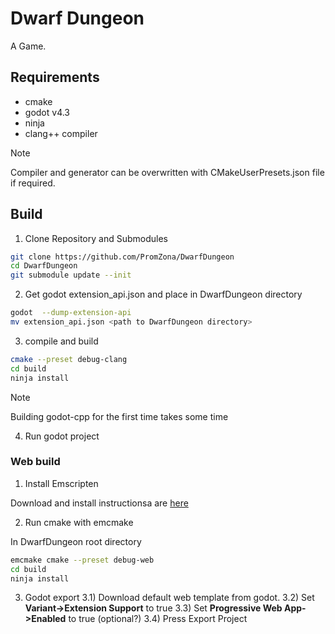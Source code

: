 # Dwarf Dungeon
A Game.

## Requirements
- cmake
- godot v4.3
- ninja
- clang++ compiler

> [!NOTE]
> Compiler and generator can be overwritten with CMakeUserPresets.json file if required.

## Build
1) Clone Repository and Submodules
```sh
git clone https://github.com/PromZona/DwarfDungeon
cd DwarfDungeon
git submodule update --init
```
2) Get godot extension_api.json and place in DwarfDungeon directory
```sh
godot  --dump-extension-api
mv extension_api.json <path to DwarfDungeon directory>
```
3) compile and build
```sh
cmake --preset debug-clang
cd build
ninja install
```
> [!NOTE]
> Building godot-cpp for the first time takes some time 

4) Run godot project

### Web build
1) Install Emscripten

Download and install instructionsa are [here](https://emscripten.org/docs/getting_started/downloads.html)

2) Run cmake with emcmake

In DwarfDungeon root directory 
```sh
emcmake cmake --preset debug-web
cd build
ninja install
```

3) Godot export
3.1) Download default web template from godot.
3.2) Set **Variant->Extension Support** to true
3.3) Set **Progressive Web App->Enabled** to true (optional?)
3.4) Press Export Project

